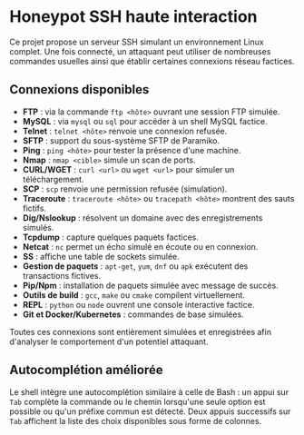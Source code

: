 # Honeypot SSH haute interaction

Ce projet propose un serveur SSH simulant un environnement Linux complet. Une fois connecté, un attaquant peut utiliser de nombreuses commandes usuelles ainsi que établir certaines connexions réseau factices.

## Connexions disponibles

- **FTP** : via la commande `ftp <hôte>` ouvrant une session FTP simulée.
- **MySQL** : via `mysql` ou `sql` pour accéder à un shell MySQL factice.
- **Telnet** : `telnet <hôte>` renvoie une connexion refusée.
- **SFTP** : support du sous-système SFTP de Paramiko.
- **Ping** : `ping <hôte>` pour tester la présence d'une machine.
- **Nmap** : `nmap <cible>` simule un scan de ports.
- **CURL/WGET** : `curl <url>` ou `wget <url>` pour simuler un téléchargement.
- **SCP** : `scp` renvoie une permission refusée (simulation).
- **Traceroute** : `traceroute <hôte>` ou `tracepath <hôte>` montrent des sauts fictifs.
- **Dig/Nslookup** : résolvent un domaine avec des enregistrements simulés.
- **Tcpdump** : capture quelques paquets factices.
- **Netcat** : `nc` permet un écho simulé en écoute ou en connexion.
- **SS** : affiche une table de sockets simulée.
- **Gestion de paquets** : `apt-get`, `yum`, `dnf` ou `apk` exécutent des transactions fictives.
- **Pip/Npm** : installation de paquets simulée avec message de succès.
- **Outils de build** : `gcc`, `make` ou `cmake` compilent virtuellement.
- **REPL** : `python` ou `node` ouvrent une console interactive factice.
- **Git et Docker/Kubernetes** : commandes de base simulées.

Toutes ces connexions sont entièrement simulées et enregistrées afin d'analyser le comportement d'un potentiel attaquant.

## Autocomplétion améliorée

Le shell intègre une autocomplétion similaire à celle de Bash : un appui sur `Tab`
complète la commande ou le chemin lorsqu'une seule option est possible ou qu'un
préfixe commun est détecté. Deux appuis successifs sur `Tab` affichent la liste
des choix disponibles sous forme de colonnes.